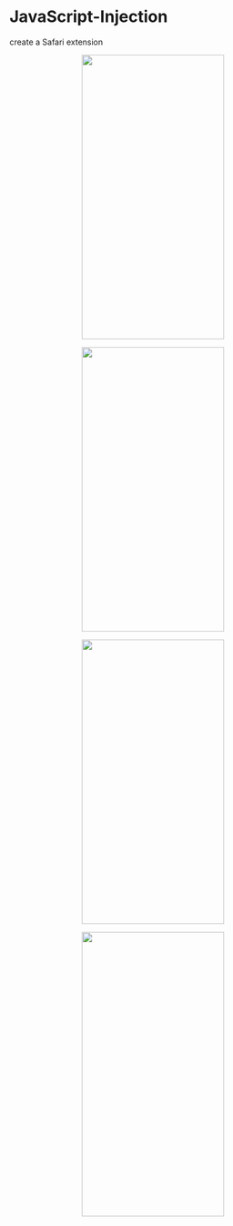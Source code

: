 # JavaScript-Injection
create a Safari extension
<p align="center">
  <img width="250" height="500" src="https://user-images.githubusercontent.com/27751735/58606454-26e06b80-82a4-11e9-9569-23b2a7d09d26.png">
</p>
<p align="center">
  <img width="250" height="500" src="https://user-images.githubusercontent.com/27751735/58606455-28119880-82a4-11e9-8fcc-ef41dc2e2046.png">
</p>
<p align="center">
  <img width="250" height="500" src="https://user-images.githubusercontent.com/27751735/58606456-2942c580-82a4-11e9-8948-cbf215e006d1.png">
</p>
<p align="center">
  <img width="250" height="500" src="https://user-images.githubusercontent.com/27751735/58606459-2a73f280-82a4-11e9-9e11-88b15ab03c29.png">
</p>
